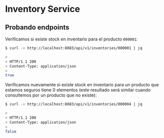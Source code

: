 # Inventory Service

## Probando endpoints

Verificamos si existe stock en inventario para el producto `000001`:

````bash
$ curl -v http://localhost:8083/api/v1/inventories/000001 | jq

>
< HTTP/1.1 200
< Content-Type: application/json
<
true
````

Verificamos nuevamente si existe stock en inventario para un producto que estamos seguros tiene 0 elementos (este
resultado será similar cuando consultemos por un producto que no existe):

````bash
$ curl -v http://localhost:8083/api/v1/inventories/000004 | jq

>
< HTTP/1.1 200
< Content-Type: application/json
<
false
````

